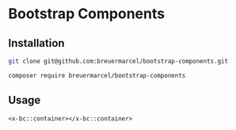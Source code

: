# Bootstrap Components

## Installation
```bash
git clone git@github.com:breuermarcel/bootstrap-components.git
```
```bash
composer require breuermarcel/bootstrap-components
```

## Usage

```blade
<x-bc::container></x-bc::container>
```
